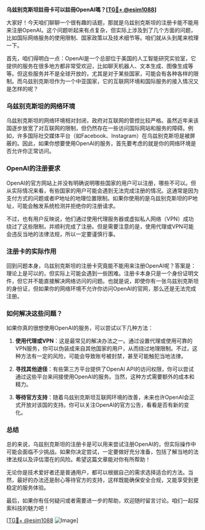 **乌兹别克斯坦註冊卡可以註冊OpenAI嗎？[[TG💪+ @esim1088](https://t.me/s/esim1088)]**

大家好！今天咱们聊聊一个很有趣的话题，那就是乌兹别克斯坦的注册卡能不能用来注册OpenAI。这个问题听起来有点复杂，但实际上涉及到了几个方面的问题，比如国际网络服务的使用限制、国家政策以及技术细节等。咱们就从头到尾来梳理一下。

首先，咱们得明白一点：OpenAI是一个总部位于美国的人工智能研究实验室，它提供的服务在很多地方都非常受欢迎，比如聊天机器人、文本生成、图像生成等等。但这些服务并不是全球开放的，尤其是对于某些国家，可能会有各种各样的限制。而乌兹别克斯坦作为一个中亚国家，它的互联网环境和国际服务的接入情况又是怎样的呢？

### 乌兹别克斯坦的网络环境

乌兹别克斯坦的网络环境相对封闭，政府对互联网的管控比较严格。虽然近年来该国逐步放宽了对互联网的限制，但仍然存在一些访问国际网站和服务的障碍。例如，许多国际社交媒体平台（如Facebook、Instagram）在乌兹别克斯坦是被屏蔽的。因此，如果你想要使用OpenAI的服务，首先要考虑的就是你的网络环境是否允许你正常访问。

### OpenAI的注册要求

OpenAI的官方网站上并没有明确说明哪些国家的用户可以注册，哪些不可以。但从实际情况来看，有些国家的用户可能会遇到无法完成注册的情况。这通常是因为支付方式的问题或者IP地址的地理位置限制。如果你使用的是乌兹别克斯坦的IP地址，可能会触发系统检测并拒绝你的注册请求。

不过，也有用户反映说，他们通过使用代理服务器或虚拟私人网络（VPN）成功绕过了这些限制，并顺利完成了注册。但是需要注意的是，使用代理或VPN可能会违反当地的法律法规，所以一定要谨慎行事。

### 注册卡的实际作用

回到问题本身，乌兹别克斯坦的注册卡究竟能不能用来注册OpenAI呢？答案是：理论上是可以的，但实际上可能会遇到一些困难。注册卡本身只是一个身份证明文件，但它并不能直接解决网络访问的问题。也就是说，即使你有一张乌兹别克斯坦的身份证，但如果你的网络环境不允许你访问OpenAI的官网，那么还是无法完成注册。

### 如何解决这些问题？

如果你真的很想使用OpenAI的服务，可以尝试以下几种方法：

1. **使用代理或VPN**：这是最常见的解决办法之一。通过设置代理或使用可靠的VPN服务，你可以伪装成来自其他国家的用户，从而绕过地理限制。不过，这种方法有一定的风险，可能会导致账号被封禁，甚至可能触犯当地法律。

2. **寻找其他途径**：有些第三方平台提供了OpenAI API的访问权限，你可以尝试通过这些平台来间接使用OpenAI的服务。当然，这种方式需要额外的成本和精力。

3. **等待官方支持**：随着乌兹别克斯坦互联网环境的改善，未来也许OpenAI会正式开放对该国的支持。你可以关注OpenAI的官方公告，看看是否有新的变化。

### 总结

总的来说，乌兹别克斯坦的注册卡是可以用来尝试注册OpenAI的，但实际操作中可能会面临不少挑战。如果你决定尝试，一定要做好充分准备，包括了解当地的法律法规以及评估潜在的风险。希望这篇文章能对你有所帮助！

无论你是技术爱好者还是普通用户，都可以根据自己的需求选择适合的方法。当然，最好的办法还是耐心等待官方的支持，这样既能确保安全合规，又能享受到更稳定的服务体验。

最后，如果你有任何疑问或者需要进一步的帮助，欢迎随时留言讨论。咱们一起探索科技的魅力吧！

[[TG💪+ @esim1088](https://t.me/s/esim1088) ![Image](https://i.postimg.cc/4NQfJmqS/Snipaste-2025-05-13-00-14-12.png)]